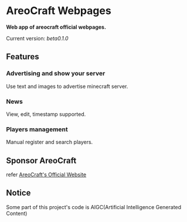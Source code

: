 # AreoCraft Webpages
**Web app of areocraft official webpages.**

Current version: *beta0.1.0*
## Features
### Advertising and show your server
Use text and images to advertise minecraft server.
### News
View, edit, timestamp supported.
### Players management
Manual register and search players.

## Sponsor AreoCraft
refer [AreoCraft's Official Website](https://areocraft.zhangrx.top/)

## Notice
Some part of this project's code is AIGC(Artificial Intelligence Generated Content)
